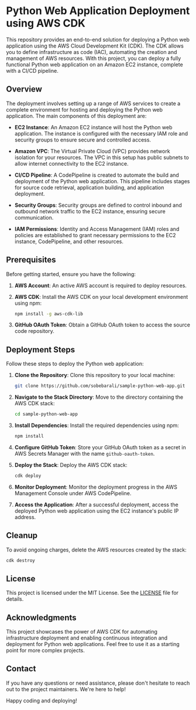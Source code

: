# Python Web Application Deployment using AWS CDK

This repository provides an end-to-end solution for deploying a Python web application using the AWS Cloud Development Kit (CDK). The CDK allows you to define infrastructure as code (IAC), automating the creation and management of AWS resources. With this project, you can deploy a fully functional Python web application on an Amazon EC2 instance, complete with a CI/CD pipeline.

## Overview

The deployment involves setting up a range of AWS services to create a complete environment for hosting and deploying the Python web application. The main components of this deployment are:

- **EC2 Instance**: An Amazon EC2 instance will host the Python web application. The instance is configured with the necessary IAM role and security groups to ensure secure and controlled access.

- **Amazon VPC**: The Virtual Private Cloud (VPC) provides network isolation for your resources. The VPC in this setup has public subnets to allow internet connectivity to the EC2 instance.

- **CI/CD Pipeline**: A CodePipeline is created to automate the build and deployment of the Python web application. This pipeline includes stages for source code retrieval, application building, and application deployment.

- **Security Groups**: Security groups are defined to control inbound and outbound network traffic to the EC2 instance, ensuring secure communication.

- **IAM Permissions**: Identity and Access Management (IAM) roles and policies are established to grant necessary permissions to the EC2 instance, CodePipeline, and other resources.

## Prerequisites

Before getting started, ensure you have the following:

1. **AWS Account**: An active AWS account is required to deploy resources.
2. **AWS CDK**: Install the AWS CDK on your local development environment using npm:

   ```bash
   npm install -g aws-cdk-lib
   ```

3. **GitHub OAuth Token**: Obtain a GitHub OAuth token to access the source code repository.
   
## Deployment Steps

Follow these steps to deploy the Python web application:

1. **Clone the Repository**: Clone this repository to your local machine:

   ```bash
   git clone https://github.com/sobebarali/sample-python-web-app.git
   ```

2. **Navigate to the Stack Directory**: Move to the directory containing the AWS CDK stack:

   ```bash
   cd sample-python-web-app
   ```

3. **Install Dependencies**: Install the required dependencies using npm:

   ```bash
   npm install
   ```

4. **Configure GitHub Token**: Store your GitHub OAuth token as a secret in AWS Secrets Manager with the name `github-oauth-token`.

5. **Deploy the Stack**: Deploy the AWS CDK stack:

   ```bash
   cdk deploy
   ```

6. **Monitor Deployment**: Monitor the deployment progress in the AWS Management Console under AWS CodePipeline.

7. **Access the Application**: After a successful deployment, access the deployed Python web application using the EC2 instance's public IP address.

## Cleanup

To avoid ongoing charges, delete the AWS resources created by the stack:

```bash
cdk destroy
```

## License

This project is licensed under the MIT License. See the [LICENSE](LICENSE) file for details.

## Acknowledgments

This project showcases the power of AWS CDK for automating infrastructure deployment and enabling continuous integration and deployment for Python web applications. Feel free to use it as a starting point for more complex projects.

## Contact

If you have any questions or need assistance, please don't hesitate to reach out to the project maintainers. We're here to help!

Happy coding and deploying!
